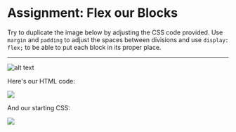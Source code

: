 <h1>Assignment: Flex our Blocks</h1>

<p>
Try to duplicate the image below by adjusting the CSS code provided. Use <code>margin</code> and <code>padding</code> to adjust the spaces between divisions and use <code>display: flex;</code> to be able to put each block in its proper place.
</p>

<hr>

![alt text](https://github.com/alirabah93/Coding-Dojo/blob/master/WEB-FUNDAMENTALS/css/Flex-Our-Blocks/screenshots/pic1.jpg?raw=true)

<p>
Here's our HTML code:
</p>
<img src="https://github.com/alirabah93/Coding-Dojo/blob/master/WEB-FUNDAMENTALS/css/Flex-Our-Blocks/screenshots/pic2.jpg"/>

<p>
And our starting CSS:
</p>
<img src="https://github.com/alirabah93/Coding-Dojo/blob/master/WEB-FUNDAMENTALS/css/Flex-Our-Blocks/screenshots/pic3.jpg"/>
